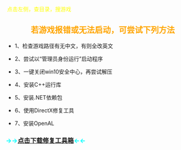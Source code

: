 

<head>
          <!-- Place your kit's code here -->
          <script src="https://kit.fontawesome.com/911b022eab.js" crossorigin="anonymous"></script>
</head>
<font face="黑体"><font color=yellow><i class="fa-solid fa-arrow-left-long"></i>&nbsp;点击左侧，查目录，搜游戏<br></font></font>


## <center><i class="fa-solid fa-screwdriver-wrench"></i> <font color=orange> &nbsp;若游戏报错或无法启动，可尝试下列方法<center></font></font>

 * 1、检查游戏路径有无中文，有则全改英文

 * 2、尝试以“管理员身份运行”启动程序

 * 3、一键关闭win10安全中心，再尝试解压

 * 4、安装C++运行库

 * 5、安装.NET依赖包

 * 6、使用DirectX修复工具

 * 7、安装OpenAL

 ### <font color=cyan>→→[点击下载修复工具箱](https://cowtransfer.com/s/e13ae4ad6bcd46)←←</font>